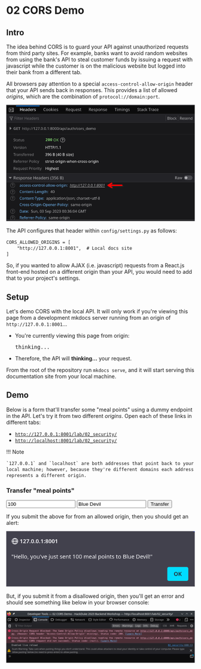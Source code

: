 # 02 CORS Demo

## Intro

The idea behind CORS is to guard your API against unauthorized requests from 
third party sites. For example, banks want to avoid random websites from using
the bank's API to steal customer funds by issuing a request with javascript
while the customer is on the malicious website but logged into their bank from
a different tab.

All browsers pay attention to a special `access-control-allow-origin` header 
that your API sends back in responses. This provides a list of allowed 
_origins_, which are the combination of `protocol://domain:port`.

![CORS header](02_security/cors_demo_header.png "cors header")

The API configures that header within `config/settings.py` as follows:

```
CORS_ALLOWED_ORIGINS = [
    "http://127.0.0.1:8001",  # Local docs site
]
```

So, if you wanted to allow AJAX (i.e. javascript) requests from a React.js 
front-end hosted on a different origin than your API, you would need to add 
that to your project's settings.

## Setup

Let's demo CORS with the local API. It will only work if you're viewing this 
page from a development mkdocs server running from an origin of
`http://127.0.0.1:8001`...

- You're currently viewing this page from origin: <pre id="corsDemoLocation">thinking...</pre>
- Therefore, the API will <b id="corsDemoAccept">thinking...</b> your 
  request.

From the root of the repository run `mkdocs serve`, and it will start serving
this documentation site from your local machine.

## Demo

Below is a form that'll transfer some "meal points" using a dummy endpoint in 
the API. Let's try it from two different _origins_. Open each of these links in
different tabs:

- [`http://127.0.0.1:8001/lab/02_security/`](http://127.0.0.1:8001/lab/02_security/)
- [`http://localhost:8001/lab/02_security/`](http://localhost:8001/lab/02_security/)

!!! Note

    `127.0.0.1` and `localhost` are both addresses that point back to your 
    local machine; however, because they're different domains each address 
    represents a different origin.

### Transfer "meal points"

<form>
  <input id="corsDemoInputAmount" class="md-input" placeholder="Points" value="100"/>
  <input id="corsDemoInputDestination" class="md-input" placeholder="Who" value="Blue Devil"/>
  <button id="corsDemoButton" class="md-button md-button--primary" type="button">Transfer</button>
</form>

If you submit the above for from an allowed origin, then you should get an 
alert:

![CORS accepted](02_security/cors_demo_accepted_alert.png "cors accepted")

But, if you submit it from a disallowed origin, then you'll get an error and 
should see something like below in your browser console:

![CORS rejected](02_security/cors_demo_rejected_console.png "cors rejected")

<script>
  (() => {
    let httpRequest;
    document
      .getElementById("corsDemoButton")
      .addEventListener("click", makeRequest);

    function makeRequest() {
      httpRequest = new XMLHttpRequest();

      if (!httpRequest) {
        alert("Giving up :( Cannot create an XMLHTTP instance");
        return false;
      }
      httpRequest.addEventListener("load", transferComplete);
      httpRequest.addEventListener("error", transferFailed);
      httpRequest.open("POST", "http://127.0.0.1:8000/api/auth/cors_demo");
      httpRequest.setRequestHeader("Content-Type", "application/json; charset=UTF-8");
      httpRequest.send(
        JSON.stringify(
          {
            "amount": document.getElementById("corsDemoInputAmount").value, 
            "destination": document.getElementById("corsDemoInputDestination").value,
          }
        )
      );
    }

    function transferComplete(evt) {
      alert(evt.target.responseText);
    }

    function transferFailed(evt) {
      alert("Request failed! CORS issue?");
    }

    function locationCorsApproved() {
      const allowedOrigin = /^http:\/\/127\.0\.0\.1:8001\//;
      document.getElementById("corsDemoLocation").innerText = `${window.location.protocol}//${window.location.host}`;
      if (allowedOrigin.test(window.location)) {
        document.getElementById("corsDemoAccept").innerText = "accept ✅";
      } else {
        document.getElementById("corsDemoAccept").innerText = "reject ❌";
      }
    }

    locationCorsApproved();
  })();
</script>
